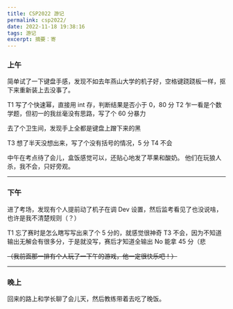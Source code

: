 ```yaml
---
title: CSP2022 游记
permalink: csp2022/
date: 2022-11-18 19:38:16
tags: 游记
excerpt: 摘要：寄
---
```


### 上午

简单试了一下键盘手感，发现不如去年燕山大学的机子好，空格键跷跷板一样，抠下来重新装上去没事了。

T1 写了个快速幂，直接用 int 存，判断结果是否小于 0，80 分
T2 乍一看是个数学题，但初一的我丝毫没有思路，写了个 60 分暴力

去了个卫生间，发现手上全都是键盘上蹭下来的黑

T3 想了半天没想出来，写了个没有括号的情况，5 分
T4 不会


中午在考点待了会儿，盒饭感觉可以，还贴心地发了苹果和酸奶。
他们在玩狼人杀，我不会，只好旁观。

---

### 下午

进了考场，发现有个人提前动了机子在调 Dev 设置，然后监考看见了也没说啥，也许是我不清楚规则（？）

T1 忘了赛时是怎么瞎写写出来了个 5 分的，就感觉很神奇
T3 不会，因为不知道输出无解会有很多分，于是就没写，赛后才知道全输出 No 能拿 45 分（悲

~~（我前面那一排有个人玩了一下午的游戏，他一定很快乐吧！）~~

---

### 晚上

回来的路上和学长聊了会儿天，然后教练带着去吃了晚饭。